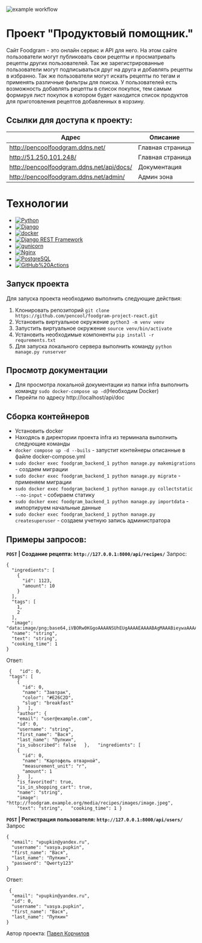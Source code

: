 ![example workflow](https://github.com/pencool/foodgram-project-react/actions/workflows/foodgram_workflow.yml/badge.svg)
# Проект "Продуктовый помощник."

Сайт Foodgram - это онлайн сервис и API для него. На этом сайте пользователи могут публиковать свои рецепты и просматривать рецепты других пользователей. Так же зарегистрированные пользователи могут подписываться друг на друга и добавлять рецепты в избранно. Так же пользователи могут искать рецепты по тегам и применять различные фильтры для поиска. У пользователей есть возможность добавлять рецепты в список покупок, тем самым формируя лист покупок в котором будет находится список продуктов для приготовления рецептов добавленных в корзину.

## Ссылки для доступа к проекту:

| Адрес| Описание |
|--|--|
| http://pencoolfoodgram.ddns.net/ | Главная страница |
|http://51.250.101.248/|Главная страница|
|http://pencoolfoodgram.ddns.net/api/docs/  | Документация |
|http://pencoolfoodgram.ddns.net/admin/|Админ зона|





# Технологии

 - [![Python](https://img.shields.io/badge/-Python-464646?style=flat-square&logo=Python)](https://www.python.org/)
 - [![Django](https://img.shields.io/badge/-Django-464646?style=flat-square&logo=Django)](https://www.djangoproject.com/)
 - [![docker](https://img.shields.io/badge/-Docker-464646?style=flat-square&logo=docker)](https://www.docker.com/)
 - [![Django REST Framework](https://img.shields.io/badge/-Django%20REST%20Framework-464646?style=flat-square&logo=Django%20REST%20Framework)](https://www.django-rest-framework.org/)
 - [![gunicorn](https://img.shields.io/badge/-gunicorn-464646?style=flat-square&logo=gunicorn)](https://gunicorn.org/)
 - [![Nginx](https://img.shields.io/badge/-NGINX-464646?style=flat-square&logo=NGINX)](https://nginx.org/ru/)
 - [![PostgreSQL](https://img.shields.io/badge/-PostgreSQL-464646?style=flat-square&logo=PostgreSQL)](https://www.postgresql.org/)
 - [![GitHub%20Actions](https://img.shields.io/badge/-GitHub%20Actions-464646?style=flat-square&logo=GitHub%20actions)](https://github.com/features/actions)

## Запуск проекта

Для запуска проекта необходимо выполнить следующие действия:

 1. Клонировать репозиторий `git clone https://github.com/pencool/foodgram-project-react.git`
 2. Установить виртуальное окружение `python3 -m venv venv`
 3. Запустить виртуальное окружение `source venv/bin/activate`
 4. Установить необходимые компоненты `pip install -r requrements.txt`
 5. Для запуска локального сервера выполнить команду `python manage.py runserver`

## Просмотр документации

 - Для просмотра локальной документации из папки infra выполнить команду `sudo docker-compose up -d`(Необходим Docker)
 - Перейти по адресу http://localhost/api/doc
  
## Сборка контейнеров
 - Установить docker
 - Находясь в директории проекта infra из терминала выполнить следующие команды
 - `docker compose up -d --buils` - запустит контейнеры описанные в файле docker-compose.yml
 - `sudo docker exec foodgram_backend_1 python manage.py makemigrations` - создаем миграции
 - `sudo docker exec foodgram_backend_1 python manage.py migrate` - применяем миграции
 - `sudo docker exec foodgram_backend_1 python manage.py collectstatic --no-input` - собираем статику
 - `sudo docker exec foodgram_backend_1 python manage.py importdata` - импортируем начальные данные
 - `sudo docker exec foodgram_backend_1 python manage.py createsuperuser` - создаем учетную запись администратора

## Примеры запросов:
**`POST` | Создание рецепта: `http://127.0.0.1:8000/api/recipes/`**
Запрос:

    {
      "ingredients": [
        {
          "id": 1123,
          "amount": 10
        }
      ],
      "tags": [
        1,
        2
      ],
      "image": "data:image/png;base64,iVBORw0KGgoAAAANSUhEUgAAAAEAAAABAgMAAABieywaAAAACVBMVEUAAAD///9fX1/S0ecCAAAACXBIWXMAAA7EAAAOxAGVKw4bAAAACklEQVQImWNoAAAAggCByxOyYQAAAABJRU5ErkJggg==",
      "name": "string",
      "text": "string",
      "cooking_time": 1
    }

 
Ответ:

     {   "id": 0,   
     "tags": [
        {
          "id": 0,
          "name": "Завтрак",
          "color": "#E26C2D",
          "slug": "breakfast"
        }   ],   
        "author": {
        "email": "user@example.com",
        "id": 0,
        "username": "string",
        "first_name": "Вася",
        "last_name": "Пупкин",
        "is_subscribed": false   },   "ingredients": [
        {
          "id": 0,
          "name": "Картофель отварной",
          "measurement_unit": "г",
          "amount": 1
        }   ],   
        "is_favorited": true,   
        "is_in_shopping_cart": true,   
        "name": "string",   
        "image": "http://foodgram.example.org/media/recipes/images/image.jpeg",   
        "text": "string",   "cooking_time": 1 }


**`POST` | Регистрация пользователя: `http://127.0.0.1:8000/api/users/`**
Запрос

    {
      "email": "vpupkin@yandex.ru",
      "username": "vasya.pupkin",
      "first_name": "Вася",
      "last_name": "Пупкин",
      "password": "Qwerty123"
    }

Ответ:

     {
      "email": "vpupkin@yandex.ru",
      "id": 0,
      "username": "vasya.pupkin",
      "first_name": "Вася",
      "last_name": "Пупкин"
    }

Автор проекта: [Павел Корчилов](https://github.com/pencool)
